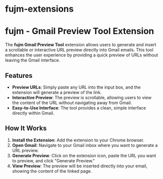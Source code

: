# fujm-extensions
# fujm - Gmail Preview Tool Extension

The **fujm Gmail Preview Tool** extension allows users to generate and insert a scrollable or interactive URL preview directly into Gmail emails. This tool enhances the user experience by providing a quick preview of URLs without leaving the Gmail interface.

## Features
- **Preview URLs**: Simply paste any URL into the input box, and the extension will generate a preview of the link.
- **Interactive Preview**: The preview is scrollable, allowing users to view the content of the URL without navigating away from Gmail.
- **Easy-to-Use Interface**: The tool provides a clean, simple interface directly within Gmail.

## How It Works
1. **Install the Extension**: Add the extension to your Chrome browser.
2. **Open Gmail**: Navigate to your Gmail inbox where you want to generate a URL preview.
3. **Generate Preview**: Click on the extension icon, paste the URL you want to preview, and click "Generate Preview."
4. **View Preview**: The preview will be inserted directly into your email, showing the content of the linked page.

